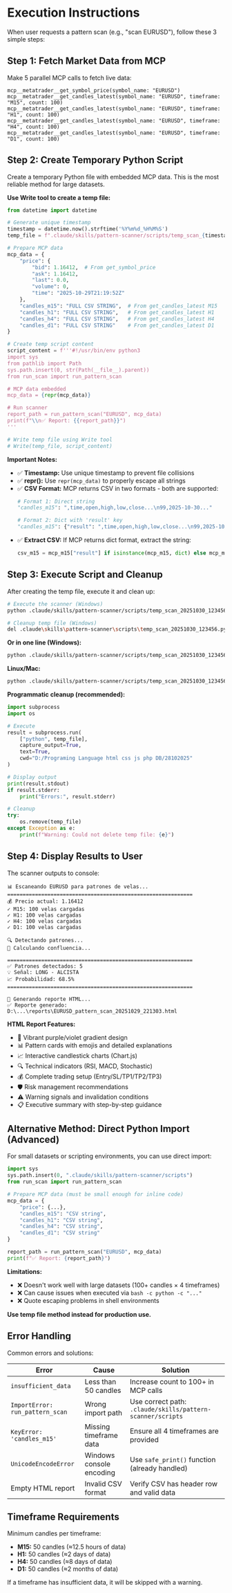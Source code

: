 # Execution Instructions

When user requests a pattern scan (e.g., "scan EURUSD"), follow these 3 simple steps:

## Step 1: Fetch Market Data from MCP

Make 5 parallel MCP calls to fetch live data:
```
mcp__metatrader__get_symbol_price(symbol_name: "EURUSD")
mcp__metatrader__get_candles_latest(symbol_name: "EURUSD", timeframe: "M15", count: 100)
mcp__metatrader__get_candles_latest(symbol_name: "EURUSD", timeframe: "H1", count: 100)
mcp__metatrader__get_candles_latest(symbol_name: "EURUSD", timeframe: "H4", count: 100)
mcp__metatrader__get_candles_latest(symbol_name: "EURUSD", timeframe: "D1", count: 100)
```

## Step 2: Create Temporary Python Script

Create a temporary Python file with embedded MCP data. This is the most reliable method for large datasets.

**Use Write tool to create a temp file:**

```python
from datetime import datetime

# Generate unique timestamp
timestamp = datetime.now().strftime('%Y%m%d_%H%M%S')
temp_file = f".claude/skills/pattern-scanner/scripts/temp_scan_{timestamp}.py"

# Prepare MCP data
mcp_data = {
    "price": {
        "bid": 1.16412,  # From get_symbol_price
        "ask": 1.16412,
        "last": 0.0,
        "volume": 0,
        "time": "2025-10-29T21:19:52Z"
    },
    "candles_m15": "FULL CSV STRING",  # From get_candles_latest M15
    "candles_h1": "FULL CSV STRING",   # From get_candles_latest H1
    "candles_h4": "FULL CSV STRING",   # From get_candles_latest H4
    "candles_d1": "FULL CSV STRING"    # From get_candles_latest D1
}

# Create temp script content
script_content = f'''#!/usr/bin/env python3
import sys
from pathlib import Path
sys.path.insert(0, str(Path(__file__).parent))
from run_scan import run_pattern_scan

# MCP data embedded
mcp_data = {repr(mcp_data)}

# Run scanner
report_path = run_pattern_scan("EURUSD", mcp_data)
print(f"\\n✅ Report: {{report_path}}")
'''

# Write temp file using Write tool
# Write(temp_file, script_content)
```

**Important Notes:**
- ✅ **Timestamp:** Use unique timestamp to prevent file collisions
- ✅ **repr():** Use `repr(mcp_data)` to properly escape all strings
- ✅ **CSV Format:** MCP returns CSV in two formats - both are supported:
  ```python
  # Format 1: Direct string
  "candles_m15": ",time,open,high,low,close...\n99,2025-10-30..."

  # Format 2: Dict with 'result' key
  "candles_m15": {"result": ",time,open,high,low,close...\n99,2025-10-30..."}
  ```
- ✅ **Extract CSV:** If MCP returns dict format, extract the string:
  ```python
  csv_m15 = mcp_m15["result"] if isinstance(mcp_m15, dict) else mcp_m15
  ```

## Step 3: Execute Script and Cleanup

After creating the temp file, execute it and clean up:

```bash
# Execute the scanner (Windows)
python .claude/skills/pattern-scanner/scripts/temp_scan_20251030_123456.py

# Cleanup temp file (Windows)
del .claude\skills\pattern-scanner\scripts\temp_scan_20251030_123456.py
```

**Or in one line (Windows):**
```bash
python .claude/skills/pattern-scanner/scripts/temp_scan_20251030_123456.py && del .claude\skills\pattern-scanner\scripts\temp_scan_20251030_123456.py
```

**Linux/Mac:**
```bash
python .claude/skills/pattern-scanner/scripts/temp_scan_20251030_123456.py && rm .claude/skills/pattern-scanner/scripts/temp_scan_20251030_123456.py
```

**Programmatic cleanup (recommended):**
```python
import subprocess
import os

# Execute
result = subprocess.run(
    ["python", temp_file],
    capture_output=True,
    text=True,
    cwd="D:/Programing Language html css js php DB/28102025"
)

# Display output
print(result.stdout)
if result.stderr:
    print("Errors:", result.stderr)

# Cleanup
try:
    os.remove(temp_file)
except Exception as e:
    print(f"Warning: Could not delete temp file: {e}")
```

## Step 4: Display Results to User

The scanner outputs to console:
```
📊 Escaneando EURUSD para patrones de velas...
============================================================
💰 Precio actual: 1.16412
✓ M15: 100 velas cargadas
✓ H1: 100 velas cargadas
✓ H4: 100 velas cargadas
✓ D1: 100 velas cargadas

🔍 Detectando patrones...
🧮 Calculando confluencia...

============================================================
✅ Patrones detectados: 5
💡 Señal: LONG - ALCISTA
📈 Probabilidad: 68.5%
============================================================

📝 Generando reporte HTML...
✅ Reporte generado: D:\...\reports\EURUSD_pattern_scan_20251029_221303.html
```

**HTML Report Features:**
- 🎨 Vibrant purple/violet gradient design
- 📊 Pattern cards with emojis and detailed explanations
- 📈 Interactive candlestick charts (Chart.js)
- 🔍 Technical indicators (RSI, MACD, Stochastic)
- 💰 Complete trading setup (Entry/SL/TP1/TP2/TP3)
- 🛡️ Risk management recommendations
- ⚠️ Warning signals and invalidation conditions
- 📋 Executive summary with step-by-step guidance

## Alternative Method: Direct Python Import (Advanced)

For small datasets or scripting environments, you can use direct import:

```python
import sys
sys.path.insert(0, ".claude/skills/pattern-scanner/scripts")
from run_scan import run_pattern_scan

# Prepare MCP data (must be small enough for inline code)
mcp_data = {
    "price": {...},
    "candles_m15": "CSV string",
    "candles_h1": "CSV string",
    "candles_h4": "CSV string",
    "candles_d1": "CSV string"
}

report_path = run_pattern_scan("EURUSD", mcp_data)
print(f"✅ Report: {report_path}")
```

**Limitations:**
- ❌ Doesn't work well with large datasets (100+ candles × 4 timeframes)
- ❌ Can cause issues when executed via `bash -c python -c "..."`
- ❌ Quote escaping problems in shell environments

**Use temp file method instead for production use.**

## Error Handling

Common errors and solutions:

| Error | Cause | Solution |
|-------|-------|----------|
| `insufficient_data` | Less than 50 candles | Increase count to 100+ in MCP calls |
| `ImportError: run_pattern_scan` | Wrong import path | Use correct path: `.claude/skills/pattern-scanner/scripts` |
| `KeyError: 'candles_m15'` | Missing timeframe data | Ensure all 4 timeframes are provided |
| `UnicodeEncodeError` | Windows console encoding | Use `safe_print()` function (already handled) |
| Empty HTML report | Invalid CSV format | Verify CSV has header row and valid data |

## Timeframe Requirements

Minimum candles per timeframe:
- **M15:** 50 candles (≈12.5 hours of data)
- **H1:** 50 candles (≈2 days of data)
- **H4:** 50 candles (≈8 days of data)
- **D1:** 50 candles (≈2 months of data)

If a timeframe has insufficient data, it will be skipped with a warning.
